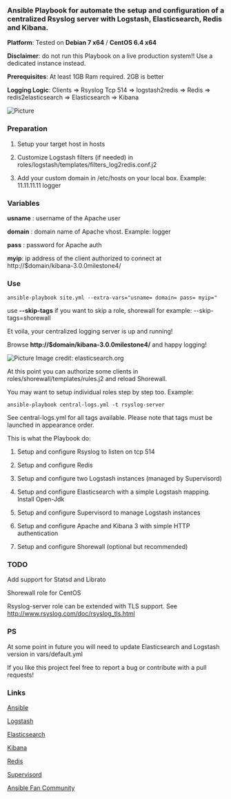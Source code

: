 ### Ansible Playbook for automate the setup and configuration of a centralized Rsyslog server with Logstash, Elasticsearch, Redis and Kibana.

**Platform**: Tested on **Debian 7 x64** / **CentOS 6.4 x64**

**Disclaimer**: do not run this Playbook on a live production system!! Use a dedicated instance instead.

**Prerequisites**: At least 1GB Ram required. 2GB is better

**Logging Logic**: Clients => Rsyslog Tcp 514 => logstash2redis => Redis => redis2elasticsearch => Elasticsearch => Kibana

![Picture](http://www.servermanaged.it/wp-content/uploads/2013/10/Setup-Logstash-Elasticsearch-Kibana.png)

### Preparation

1. Setup your target host in hosts

2. Customize Logstash filters (if needed) in roles/logstash/templates/filters_log2redis.conf.j2

3. Add your custom domain in /etc/hosts on your local box. Example: 11.11.11.11 logger

### Variables

**usname** : username of the Apache user 

**domain** : domain name of Apache vhost. Example: logger

**pass** : password for Apache auth

**myip**: ip address of the client authorized to connect at http://$domain/kibana-3.0.0milestone4/

### Use

`ansible-playbook site.yml --extra-vars="usname= domain= pass= myip="`

use **--skip-tags** if you want to skip a role, shorewall for example: --skip-tags=shorewall

Et voila, your centralized logging server is up and running!

Browse **http://$domain/kibana-3.0.0milestone4/** and happy logging!

![Picture](http://www.elasticsearch.org/content/uploads/2013/08/BQIielHCAAAs2So.png)
Image credit: elasticsearch.org

At this point you can authorize some clients in roles/shorewall/templates/rules.j2 and reload Shorewall.

You may want to setup individual roles step by step too. Example:

`ansible-playbook central-logs.yml -t rsyslog-server`

See central-logs.yml for all tags available. Please note that tags must be launched in appearance order.

This is what the Playbook do:

1. Setup and configure Rsyslog to listen on tcp 514

2. Setup and configure Redis

3. Setup and configure two Logstash instances (managed by Supervisord)

4. Setup and configure Elasticsearch with a simple Logstash mapping. Install Open-Jdk

5. Setup and configure Supervisord to manage Logstash instances

6. Setup and configure Apache and Kibana 3 with simple HTTP authentication

7. Setup and configure Shorewall (optional but recommended)

### TODO

Add support for Statsd and Librato

Shorewall role for CentOS

Rsyslog-server role can be extended with TLS support. See http://www.rsyslog.com/doc/rsyslog_tls.html


### PS

At some point in future you will need to update Elasticsearch and Logstash version in vars/default.yml

If you like this project feel free to report a bug or contribute with a pull requests!

### Links

[Ansible](http://www.ansibleworks.com/)

[Logstash](http://www.logstash.net/)

[Elasticsearch](http://www.elasticsearch.org/)

[Kibana](http://www.elasticsearch.org/overview/kibana/)

[Redis](http://redis.io/)

[Supervisord](http://supervisord.org/)

[Ansible Fan Community](https://plus.google.com/u/0/communities/108222183653550371543)

